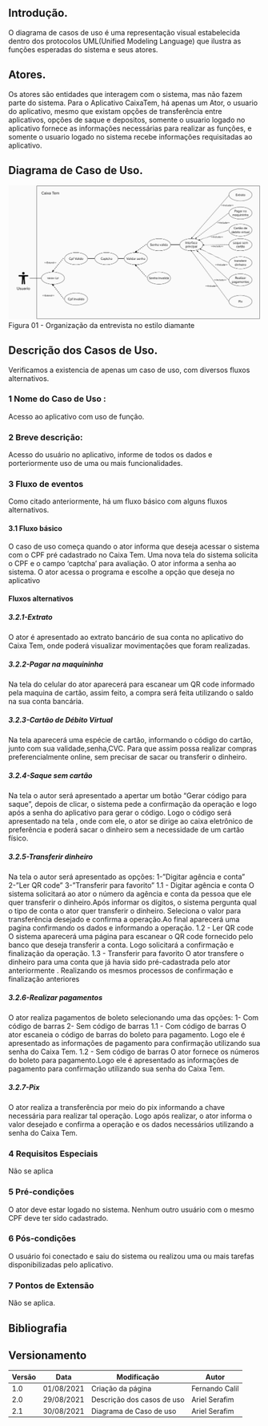 
## Introdução.
O diagrama de casos de uso é uma representação visual estabelecida dentro dos protocolos UML(Unified Modeling Language) que ilustra as funções esperadas do sistema e seus atores.

## Atores.
Os atores são entidades que interagem com o sistema, mas não fazem parte do sistema.
Para o Aplicativo CaixaTem, há apenas um Ator, o usuario do aplicativo, mesmo que existam opções de transferência entre aplicativos, opções de saque e depositos, somente o usuario logado no aplicativo fornece as informações necessárias para realizar as funções, e somente o usuario logado no sistema recebe informações requisitadas ao aplicativo.

## Diagrama de Caso de Uso.
<img width="800px" src="../../assets/imgs/CasosdeUso.png" alt="Organização da Entrevista">
<figcaption>Figura 01 - Organização da entrevista no estilo diamante </figcaption>

## Descrição dos Casos de Uso.
Verificamos a existencia de apenas um caso de uso, com diversos fluxos alternativos.

### 1 Nome do Caso de Uso :
Acesso ao aplicativo com uso de função.

### 2 Breve descrição:
Acesso do usuário no aplicativo, informe de todos os dados e porteriormente uso de uma ou mais funcionalidades.

### 3 Fluxo de eventos
Como citado anteriormente, há um fluxo básico com alguns fluxos alternativos.

#### 3.1 Fluxo básico

O caso de uso começa quando o ator informa que deseja acessar o sistema com o CPF pré cadastrado no Caixa Tem. Uma nova tela do sistema solicita o CPF e o campo ‘captcha’ para avaliação.
O ator informa a senha ao sistema.
O ator acessa o programa e escolhe a opção que deseja no aplicativo

####  Fluxos alternativos 
##### 3.2.1-Extrato
O ator é apresentado ao extrato bancário de sua conta no aplicativo do Caixa Tem, onde poderá visualizar 
movimentações que foram realizadas.

##### 3.2.2-Pagar na maquininha
Na tela do celular do ator aparecerá para escanear um QR code informado pela maquina de cartão, assim feito, a compra será feita utilizando o saldo na sua conta bancária.

##### 3.2.3-Cartão de Débito Virtual
Na tela aparecerá uma espécie de cartão, informando o código do cartão, junto com sua validade,senha,CVC. Para que assim possa realizar compras preferencialmente online, sem precisar de sacar ou transferir o dinheiro.

##### 3.2.4-Saque sem cartão
Na tela o autor será apresentado a apertar um botão “Gerar código para saque”, depois de clicar, o sistema pede a confirmação da operação e logo após a senha do aplicativo para gerar o código. Logo o código será apresentado na tela , onde com ele, o ator se dirige ao caixa eletrônico de preferência e poderá sacar o dinheiro sem a necessidade de um cartão físico.

##### 3.2.5-Transferir dinheiro
Na tela o autor será apresentado as opções:
1-”Digitar agência e conta”
2-”Ler QR code”
3-”Transferir para favorito”
1.1 - Digitar agência e conta
O sistema solicitará ao ator o número da agência e conta da pessoa que ele quer transferir o dinheiro.Após informar os dígitos, o sistema pergunta qual o tipo de conta o ator quer transferir o dinheiro. Seleciona o valor para transferência desejado e confirma a operação.Ao final aparecerá uma pagina confirmando os dados e informando a operação.
1.2 - Ler QR code
O sistema aparecerá uma página para escanear o QR code fornecido pelo banco que deseja transferir a conta. Logo solicitará a confirmação e finalização da operação.
1.3 - Transferir para favorito
O ator  transfere o dinheiro para uma conta que já havia sido pré-cadastrada pelo ator anteriormente . Realizando os mesmos processos de confirmação e finalização anteriores

##### 3.2.6-Realizar pagamentos
O ator realiza pagamentos de boleto selecionando uma das opções:
1- Com código de barras
2- Sem código de barras
1.1 - Com código de barras
O ator escaneia o código de barras do boleto para pagamento. Logo ele é apresentado as informações de pagamento para confirmação utilizando sua senha do Caixa Tem.
1.2 - Sem código de barras
O ator fornece os números do boleto para pagamento.Logo ele é apresentado as informações de pagamento para confirmação utilizando sua senha do Caixa Tem.

##### 3.2.7-Pix

O ator realiza a transferência por meio do pix informando a chave necessária para realizar tal operação. Logo após realizar, o ator informa o valor desejado e confirma a operação e os dados necessários utilizando a senha do Caixa Tem.

### 4 Requisitos Especiais
Não se aplica

### 5 Pré-condições
O ator deve estar logado no sistema. Nenhum outro usuário com o mesmo CPF
deve ter sido cadastrado.

### 6 Pós-condições
O usuário foi conectado e saiu do sistema ou realizou uma ou mais tarefas disponibilizadas pelo aplicativo.

### 7 Pontos de Extensão
Não se aplica.


## Bibliografia <a id="Bibliografia"></a>


## Versionamento
<center>

| Versão | Data | Modificação | Autor |
|--|--|--|--|
| 1.0 | 01/08/2021 | Criação da página | Fernando Calil |
| 2.0 | 29/08/2021 | Descrição dos casos de uso | Ariel Serafim |
| 2.1 | 30/08/2021 | Diagrama de Caso de uso | Ariel Serafim |
</center>